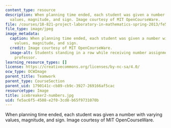 ```yaml
---
content_type: resource
description: When planning time ended, each student was given a number with varying
  values, magnitude, and sign. Image courtesy of MIT OpenCourseWare.
file: /courses/18-821-project-laboratory-in-mathematics-spring-2013/fe5ac6f54508e2f03cd8b65f9731070b_icebreaker2-numbers.jpg
file_type: image/jpeg
image_metadata:
  caption: When planning time ended, each student was given a number with varying
    values, magnitude, and sign.
  credit: Image courtesy of MIT OpenCourseWare.
  image-alt: Students standing in a row while receiving number assignments from the
    professor.
learning_resource_types: []
license: https://creativecommons.org/licenses/by-nc-sa/4.0/
ocw_type: OCWImage
parent_title: Teamwork
parent_type: CourseSection
parent_uid: 1790141c-cb89-cb9c-3927-269166af5cac
resourcetype: Image
title: icebreaker2-numbers.jpg
uid: fe5ac6f5-4508-e2f0-3cd8-b65f9731070b
---
```

When planning time ended, each student was given a number with varying values, magnitude, and sign. Image courtesy of MIT OpenCourseWare.